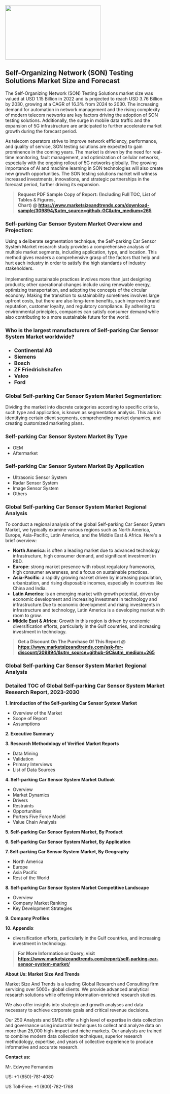 <p><img class="alignnone size-medium wp-image-20088" src="https://ffe5etoiles.com/wp-content/uploads/2024/12/MST1-300x171.png" alt="" width="300" height="171" /></p><h2>Self-Organizing Network (SON) Testing Solutions Market Size and Forecast</h2><p>The Self-Organizing Network (SON) Testing Solutions market size was valued at USD 1.15 Billion in 2022 and is projected to reach USD 3.76 Billion by 2030, growing at a CAGR of 16.3% from 2024 to 2030. The increasing demand for automation in network management and the rising complexity of modern telecom networks are key factors driving the adoption of SON testing solutions. Additionally, the surge in mobile data traffic and the expansion of 5G infrastructure are anticipated to further accelerate market growth during the forecast period.</p><p>As telecom operators strive to improve network efficiency, performance, and quality of service, SON testing solutions are expected to gain prominence in the coming years. The market is driven by the need for real-time monitoring, fault management, and optimization of cellular networks, especially with the ongoing rollout of 5G networks globally. The growing importance of AI and machine learning in SON technologies will also create new growth opportunities. The SON testing solutions market will witness increased investments, innovations, and strategic partnerships in the forecast period, further driving its expansion.</p></p><blockquote id="" class=""><strong>Request PDF Sample Copy of Report: (Including Full TOC, List of Tables &amp; Figures, Chart)&nbsp;@&nbsp;<strong><a href="https://www.marketsizeandtrends.com/download-sample/309894/&utm_source=github-GC&utm_medium=265" target="_blank">https://www.marketsizeandtrends.com/download-sample/309894/&utm_source=github-GC&utm_medium=265</a></strong></strong></blockquote><h3 id="" class="">Self-parking Car Sensor System Market&nbsp;Overview and Projection:</h3><p id="" class="">Using a deliberate segmentation technique, the Self-parking Car Sensor System Market research study provides a comprehensive analysis of multiple market segments, including application, type, and location. This method gives readers a comprehensive grasp of the factors that help and hurt each industry in order to satisfy the high standards of industry stakeholders. <br /> <br />Implementing sustainable practices involves more than just designing products; other operational changes include using renewable energy, optimizing transportation, and adopting the concepts of the circular economy. Making the transition to sustainability sometimes involves large upfront costs, but there are also long-term benefits, such improved brand reputation, customer loyalty, and regulatory compliance. By adhering to environmental principles, companies can satisfy consumer demand while also contributing to a more sustainable future for the world.</p><h3 id="" class="">Who is the largest manufacturers of&nbsp;Self-parking Car Sensor System Market worldwide?</h3><h3 class=""><p><ul><li>Continental AG </li><li> Siemens </li><li> Bosch </li><li> ZF Friedrichshafen </li><li> Valeo </li><li> Ford</li></ul></p></h3><h3 id="" class="">Global&nbsp;Self-parking Car Sensor System Market Segmentation:</h3><p id="" class="">Dividing the market into discrete categories according to specific criteria, such type and application, is known as segmentation analysis. This aids in identifying certain client segments, comprehending market dynamics, and creating customized marketing plans.</p><h3 id="" class="">Self-parking Car Sensor System Market&nbsp;By Type</h3><p><p><ul><li>OEM</li><li> Aftermarket</p></li></ul></p></p><h3 id="" class="">Self-parking Car Sensor System Market&nbsp;By Application</h3><p class=""><p><ul><li>Ultrasonic Sensor System</li><li> Radar Sensor System</li><li> Image Sensor System</li><li> Others</li></ul></p></p><h3 id="" class="">Global Self-parking Car Sensor System Market Regional Analysis</h3><p id="" class="">To conduct a regional analysis of the global Self-parking Car Sensor System Market, we typically examine various regions such as North America, Europe, Asia-Pacific, Latin America, and the Middle East &amp; Africa. Here's a brief overview:</p><ul><li><strong>North America</strong>: is often a leading market due to advanced technology infrastructure, high consumer demand, and significant investment in R&amp;D.</li><li><strong>Europe</strong>: strong market presence with robust regulatory frameworks, high consumer awareness, and a focus on sustainable practices.</li><li><strong>Asia-Pacific</strong>: a rapidly growing market driven by increasing population, urbanization, and rising disposable incomes, especially in countries like China and India.</li><li><strong>Latin America</strong>: is an emerging market with growth potential, driven by economic development and increasing investment in technology and infrastructure.Due to economic development and rising investments in infrastructure and technology, Latin America is a developing market with room to grow.</li><li><strong>Middle East &amp; Africa</strong>: Growth in this region is driven by economic diversification efforts, particularly in the Gulf countries, and increasing investment in technology.</li></ul><blockquote id="" class=""><strong>Get a Discount On The Purchase Of This Report @ <strong><a href="https://www.marketsizeandtrends.com/ask-for-discount/309894/&utm_source=github-GC&utm_medium=265" target="_blank">https://www.marketsizeandtrends.com/ask-for-discount/309894/&utm_source=github-GC&utm_medium=265</a></strong></strong></blockquote><h3 id="" class="">Global Self-parking Car Sensor System Market Regional Analysis</h3><h3 id="" class="">Detailed TOC of Global Self-parking Car Sensor System Market Research Report, 2023-2030</h3><p id="" class=""><strong>1. Introduction of the Self-parking Car Sensor System Market</strong></p><ul><li>Overview of the Market</li><li>Scope of Report</li><li>Assumptions</li></ul><p id="" class=""><strong>2. Executive Summary</strong></p><p id="" class=""><strong>3. Research Methodology of Verified Market Reports</strong></p><ul><li>Data Mining</li><li>Validation</li><li>Primary Interviews</li><li>List of Data Sources</li></ul><p id="" class=""><strong>4. Self-parking Car Sensor System Market Outlook</strong></p><ul><li>Overview</li><li>Market Dynamics</li><li>Drivers</li><li>Restraints</li><li>Opportunities</li><li>Porters Five Force Model</li><li>Value Chain Analysis</li></ul><p id="" class=""><strong>5. Self-parking Car Sensor System Market, By Product</strong></p><p id="" class=""><strong>6. Self-parking Car Sensor System Market, By Application</strong></p><p id="" class=""><strong>7. Self-parking Car Sensor System Market, By Geography</strong></p><ul><li>North America</li><li>Europe</li><li>Asia Pacific</li><li>Rest of the World</li></ul><p id="" class=""><strong>8. Self-parking Car Sensor System Market Competitive Landscape</strong></p><ul><li>Overview</li><li>Company Market Ranking</li><li>Key Development Strategies</li></ul><p id="" class=""><strong>9. Company Profiles</strong></p><p id="" class=""><strong>10. Appendix</strong></p><ul><li>diversification efforts, particularly in the Gulf countries, and increasing investment in technology.</li></ul><blockquote id="" class=""><strong>For More Information or Query, visit <strong><strong><a href="https://www.marketsizeandtrends.com/report/self-parking-car-sensor-system-market/" target="_blank">https://www.marketsizeandtrends.com/report/self-parking-car-sensor-system-market/</a></strong></strong></strong></blockquote><p id="" class=""><strong>About Us: Market Size And Trends</strong></p><p id="" class="">Market Size And Trends is a leading Global Research and Consulting firm servicing over 5000+ global clients. We provide advanced analytical research solutions while offering information-enriched research studies.</p><p id="" class="">We also offer insights into strategic and growth analyses and data necessary to achieve corporate goals and critical revenue decisions.</p><p id="" class="">Our 250 Analysts and SMEs offer a high level of expertise in data collection and governance using industrial techniques to collect and analyze data on more than 25,000 high-impact and niche markets. Our analysts are trained to combine modern data collection techniques, superior research methodology, expertise, and years of collective experience to produce informative and accurate research.</p><p id="" class=""><strong>Contact us:</strong></p><p id="" class="">Mr. Edwyne Fernandes</p><p id="" class="">US: +1 (650)-781-4080</p><p id="" class="">US Toll-Free: +1 (800)-782-1768</p>
